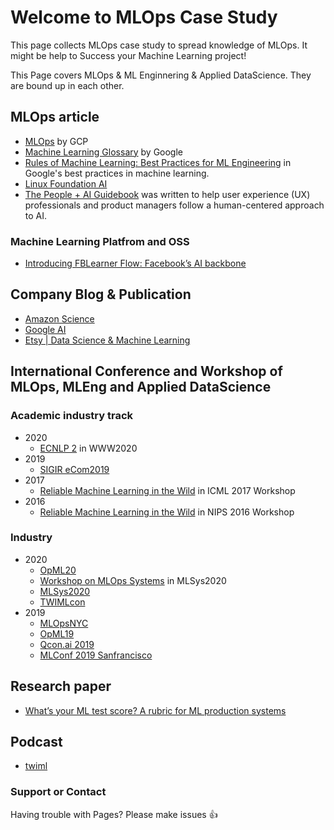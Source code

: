 # Welcome to MLOps Case Study

This page collects MLOps case study to spread knowledge of MLOps.
It might be help to Success your Machine Learning project!

This Page covers MLOps & ML Enginnering & Applied DataScience.
They are bound up in each other.


## MLOps article
- [MLOps](https://cloud.google.com/solutions/machine-learning/mlops-continuous-delivery-and-automation-pipelines-in-machine-learning) by GCP
- [Machine Learning Glossary](https://developers.google.com/machine-learning/glossary/) by Google
- [Rules of Machine Learning: Best Practices for ML Engineering](https://developers.google.com/machine-learning/guides/rules-of-ml) in Google's best practices in machine learning. 
- [Linux Foundation AI](https://lfai.foundation/)
- [The People + AI Guidebook](https://pair.withgoogle.com/guidebook/) was written to help user experience (UX) professionals and product managers follow a human-centered approach to AI.

### Machine Learning Platfrom and OSS
- [Introducing FBLearner Flow: Facebook’s AI backbone](https://engineering.fb.com/ml-applications/introducing-fblearner-flow-facebook-s-ai-backbone/)

## Company Blog & Publication
- [Amazon Science](https://www.amazon.science/)
- [Google AI](https://ai.google/)
- [Etsy | Data Science & Machine Learning ](https://www.dsml.etsy.com/publications)

## International Conference and Workshop of MLOps, MLEng and Applied DataScience

### Academic industry track
- 2020
  - [ECNLP 2](https://sites.google.com/view/ecnlp/www-2020) in WWW2020
- 2019
  - [SIGIR eCom2019](https://sigir-ecom.github.io/)
- 2017
  - [Reliable Machine Learning in the Wild](https://sites.google.com/site/wildml2017icml/) in ICML 2017 Workshop
- 2016
  - [Reliable Machine Learning in the Wild](https://sites.google.com/site/wildml2016nips/) in NIPS 2016 Workshop 

### Industry

- 2020
  - [OpML20](https://www.usenix.org/conference/opml20)
  - [Workshop on MLOps Systems](https://mlops-systems.github.io/) in MLSys2020
  - [MLSys2020](https://mlsys.org/)
  - [TWIMLcon](https://twimlcon.com/)
- 2019
  - [MLOpsNYC](https://www.mlopsnyc.com/)
  - [OpML19](https://www.usenix.org/conference/opml19)
  - [Qcon.ai 2019](https://qcon.ai/schedule/qconai2019/tabular)
  - [MLConf 2019 Sanfrancisco](https://mlconf.com/sessions/?event=mlconf-2019-sf&search=)

## Research paper

- [What’s your ML test score? A rubric for ML production systems](https://research.google/pubs/pub45742/)

## Podcast
- [twiml](https://twimlai.com/)

### Support or Contact

Having trouble with Pages?
Please make issues :+1:
